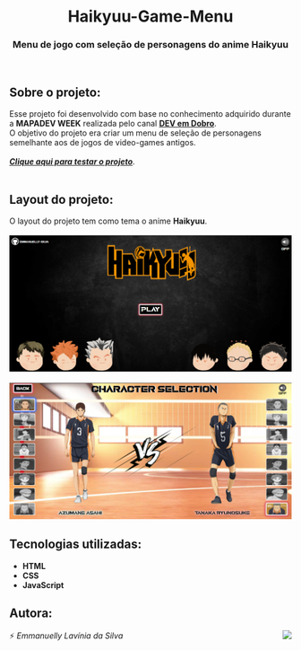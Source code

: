 <h1 align="center">Haikyuu-Game-Menu</h1>
<h3 align="center">Menu de jogo com seleção de personagens do anime Haikyuu</h3>
<br>

## Sobre o projeto:

Esse projeto foi desenvolvido com base no conhecimento adquirido durante a **MAPADEV WEEK** realizada pelo canal <a href="https://www.youtube.com/c/DevemDobro">**DEV em Dobro**</a>.
<br>
O objetivo do projeto era criar um menu de seleção de personagens semelhante aos de jogos de video-games antigos.
<br><br>
<a href="https://emmanuelly-silva.github.io/Haikyuu-Game-Menu/ "><b><i>Clique aqui para testar o projeto</i></b></a>.
<br><br>

## Layout do projeto:
O layout do projeto tem como tema o anime **Haikyuu**.
<br><br>
<img src="./src/Images/Haikyuu-Menu.png"/>
<br><Br>
<img src="./src/Images/Haikyuu-Character-Selection.png"/>
<br>

## Tecnologias utilizadas:
* **HTML**
* **CSS**
* **JavaScript**

## Autora:
⚡ *Emmanuelly Lavínia da Silva*
<img height="150" align="right" src="https://c.tenor.com/KOMN72qhJ-sAAAAC/haikyuu-hinata.gif"/>
<!--O projeto provavelmente será atualizado com:
* Novos personagens-->
<!--<img height="50" src="https://cdn-icons.flaticon.com/png/512/719/premium/719176.png?token=exp=1654564013~hmac=71caad9adb5d3184279842cb92e369b9"/>-->
